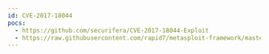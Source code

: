 ```yaml
---
id: CVE-2017-18044
pocs:
  - https://github.com/securifera/CVE-2017-18044-Exploit
  - https://raw.githubusercontent.com/rapid7/metasploit-framework/master/modules/exploits/windows/misc/commvault_cmd_exec.rb
---
```

